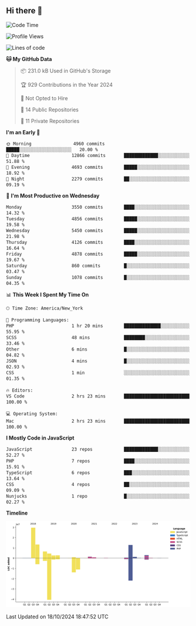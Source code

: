 ## Hi there 👋

<!--START_SECTION:waka-->
![Code Time](http://img.shields.io/badge/Code%20Time-302%20hrs%2037%20mins-blue)

![Profile Views](http://img.shields.io/badge/Profile%20Views-0-blue)

![Lines of code](https://img.shields.io/badge/From%20Hello%20World%20I%27ve%20Written-79.7%20million%20lines%20of%20code-blue)

**🐱 My GitHub Data** 

> 📦 231.0 kB Used in GitHub's Storage 
 > 
> 🏆 929 Contributions in the Year 2024
 > 
> 🚫 Not Opted to Hire
 > 
> 📜 14 Public Repositories 
 > 
> 🔑 11 Private Repositories 
 > 
**I'm an Early 🐤** 

```text
🌞 Morning                4960 commits        █████░░░░░░░░░░░░░░░░░░░░   20.00 % 
🌆 Daytime                12866 commits       █████████████░░░░░░░░░░░░   51.88 % 
🌃 Evening                4693 commits        █████░░░░░░░░░░░░░░░░░░░░   18.92 % 
🌙 Night                  2279 commits        ██░░░░░░░░░░░░░░░░░░░░░░░   09.19 % 
```
📅 **I'm Most Productive on Wednesday** 

```text
Monday                   3550 commits        ████░░░░░░░░░░░░░░░░░░░░░   14.32 % 
Tuesday                  4856 commits        █████░░░░░░░░░░░░░░░░░░░░   19.58 % 
Wednesday                5450 commits        █████░░░░░░░░░░░░░░░░░░░░   21.98 % 
Thursday                 4126 commits        ████░░░░░░░░░░░░░░░░░░░░░   16.64 % 
Friday                   4878 commits        █████░░░░░░░░░░░░░░░░░░░░   19.67 % 
Saturday                 860 commits         █░░░░░░░░░░░░░░░░░░░░░░░░   03.47 % 
Sunday                   1078 commits        █░░░░░░░░░░░░░░░░░░░░░░░░   04.35 % 
```


📊 **This Week I Spent My Time On** 

```text
🕑︎ Time Zone: America/New_York

💬 Programming Languages: 
PHP                      1 hr 20 mins        ██████████████░░░░░░░░░░░   55.95 % 
SCSS                     48 mins             ████████░░░░░░░░░░░░░░░░░   33.46 % 
Other                    6 mins              █░░░░░░░░░░░░░░░░░░░░░░░░   04.82 % 
JSON                     4 mins              █░░░░░░░░░░░░░░░░░░░░░░░░   02.93 % 
CSS                      1 min               ░░░░░░░░░░░░░░░░░░░░░░░░░   01.35 % 

🔥 Editors: 
VS Code                  2 hrs 23 mins       █████████████████████████   100.00 % 

💻 Operating System: 
Mac                      2 hrs 23 mins       █████████████████████████   100.00 % 
```

**I Mostly Code in JavaScript** 

```text
JavaScript               23 repos            █████████████░░░░░░░░░░░░   52.27 % 
PHP                      7 repos             ████░░░░░░░░░░░░░░░░░░░░░   15.91 % 
TypeScript               6 repos             ███░░░░░░░░░░░░░░░░░░░░░░   13.64 % 
CSS                      4 repos             ██░░░░░░░░░░░░░░░░░░░░░░░   09.09 % 
Nunjucks                 1 repo              █░░░░░░░░░░░░░░░░░░░░░░░░   02.27 % 
```



**Timeline**

![Lines of Code chart](https://raw.githubusercontent.com/wilbertcaba/wilbertcaba/main/assets/bar_graph.png)


 Last Updated on 18/10/2024 18:47:52 UTC
<!--END_SECTION:waka-->

<!--
**wilbertcaba/wilbertcaba** is a ✨ _special_ ✨ repository because its `README.md` (this file) appears on your GitHub profile.

Here are some ideas to get you started:

- 🔭 I’m currently working on ...
- 🌱 I’m currently learning ...
- 👯 I’m looking to collaborate on ...
- 🤔 I’m looking for help with ...
- 💬 Ask me about ...
- 📫 How to reach me: ...
- 😄 Pronouns: ...
- ⚡ Fun fact: ...
-->
